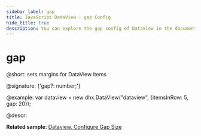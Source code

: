 ```yaml
---
sidebar_label: gap
title: JavaScript DataView - gap Config 
hide_title: true
description: You can explore the gap config of DataView in the documentation of the DHTMLX JavaScript UI library. Browse developer guides and API reference, try out code examples and live demos, and download a free 30-day evaluation version of DHTMLX Suite 7.
---
```

 
# gap

@short: sets margins for DataView items

@signature: {'gap?: number;'}

@example:
var dataview = new dhx.DataView("dataview", {itemsInRow: 5, gap: 20});

@descr:

**Related sample**: [Dataview. Configure Gap Size](https://snippet.dhtmlx.com/ozsuww1q)

[comment]: # (@related: dataview/configuration.md#margins-around-dataview-items)
